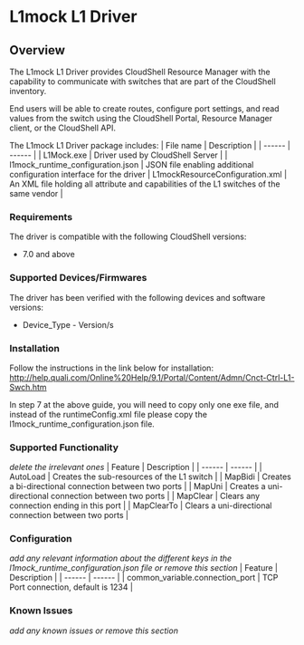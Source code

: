 # L1mock L1 Driver

## Overview
The L1mock L1 Driver provides CloudShell Resource Manager with the capability to communicate with switches that are part of the CloudShell inventory.

End users will be able to create routes, configure port settings, and read values from the switch using the CloudShell Portal, Resource Manager client, or the CloudShell API.

The L1mock L1 Driver package includes:
| File name | Description |
| ------ | ------ |
| L1Mock.exe | Driver used by CloudShell Server |
| l1mock_runtime_configuration.json | JSON file enabling additional configuration interface for the driver
| L1mockResourceConfiguration.xml | An XML file holding all attribute and capabilities of the L1 switches of the same vendor |

### Requirements
The driver is compatible with the following CloudShell versions:
- 7.0 and above

### Supported Devices/Firmwares
The driver has been verified with the following devices and software versions:
- Device_Type - Version/s

### Installation

Follow the instructions in the link below for installation:
http://help.quali.com/Online%20Help/9.1/Portal/Content/Admn/Cnct-Ctrl-L1-Swch.htm

In step 7 at the above guide, you will need to copy only one exe file, and instead of the runtimeConfig.xml file please copy the l1mock_runtime_configuration.json file.

### Supported Functionality
*delete the irrelevant ones*
| Feature | Description |
| ------ | ------ |
| AutoLoad | Creates the sub-resources of the L1 switch |
| MapBidi | Creates a bi-directional connection between two ports |
| MapUni | Creates a uni-directional connection between two ports |
| MapClear | Clears any connection ending in this port |
| MapClearTo | Clears a uni-directional connection between two ports |

### Configuration
*add any relevant information about the different keys in the l1mock_runtime_configuration.json file or remove this section*
| Feature | Description |
| ------ | ------ |
| common_variable.connection_port | TCP Port connection, default is 1234 |

### Known Issues
*add any known issues or remove this section*
